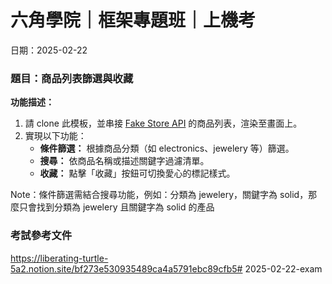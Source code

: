 # 六角學院｜框架專題班｜上機考
日期：2025-02-22

### 題目：商品列表篩選與收藏
**功能描述：**
1. 請 clone 此模板，並串接 [Fake Store API](https://fakestoreapi.com/products) 的商品列表，渲染至畫面上。
2. 實現以下功能：
    - **條件篩選：** 根據商品分類（如 electronics、jewelery 等）篩選。
    - **搜尋：** 依商品名稱或描述關鍵字過濾清單。
    - **收藏：** 點擊「收藏」按鈕可切換愛心的標記樣式。

Note：條件篩選需結合搜尋功能，例如：分類為 jewelery，關鍵字為 solid，那麼只會找到分類為 jewelery 且關鍵字為 solid 的產品

### 考試參考文件
https://liberating-turtle-5a2.notion.site/bf273e530935489ca4a5791ebc89cfb5#   2 0 2 5 - 0 2 - 2 2 - e x a m  
 